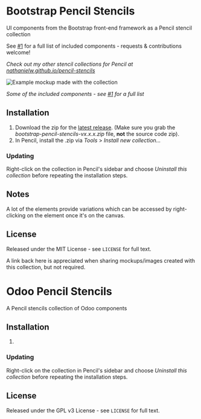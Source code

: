 # Bootstrap Pencil Stencils

UI components from the Bootstrap front-end framework as a Pencil stencil collection

See [#1](/../../issues/1) for a full list of included components - requests & contributions welcome!

*Check out my other stencil collections for Pencil at [nathanielw.github.io/pencil-stencils](http://nathanielw.github.io/pencil-stencils/)*

![Example mockup made with the collection](/misc/preview.png)

_Some of the included components - see [#1](/../../issues/1) for a full list_

## Installation
1. Download the zip for the [latest release](https://github.com/nathanielw/Bootstrap-Pencil-Stencils/releases/latest). (Make sure you grab the _bootstrap-pencil-stencils-vx.x.x.zip_ file, **not** the source code zip).
2. In Pencil, install the .zip via _Tools_ > _Install new collection..._

### Updating
Right-click on the collection in Pencil's sidebar and choose _Uninstall this collection_ before repeating the installation steps.

## Notes
A lot of the elements provide variations which can be accessed by right-clicking on the element once it's on the canvas.

## License
Released under the MIT License - see `LICENSE` for full text.

A link back here is appreciated when sharing mockups/images created with this collection, but not required.


# Odoo Pencil Stencils

A Pencil stencils collection of Odoo components

## Installation

1. 

### Updating
Right-click on the collection in Pencil's sidebar and choose _Uninstall this collection_ before repeating the installation steps.

## License
Released under the GPL v3 License - see `LICENSE` for full text.
